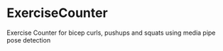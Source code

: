 # ExerciseCounter
Exercise Counter for bicep curls, pushups and squats using media pipe pose detection
